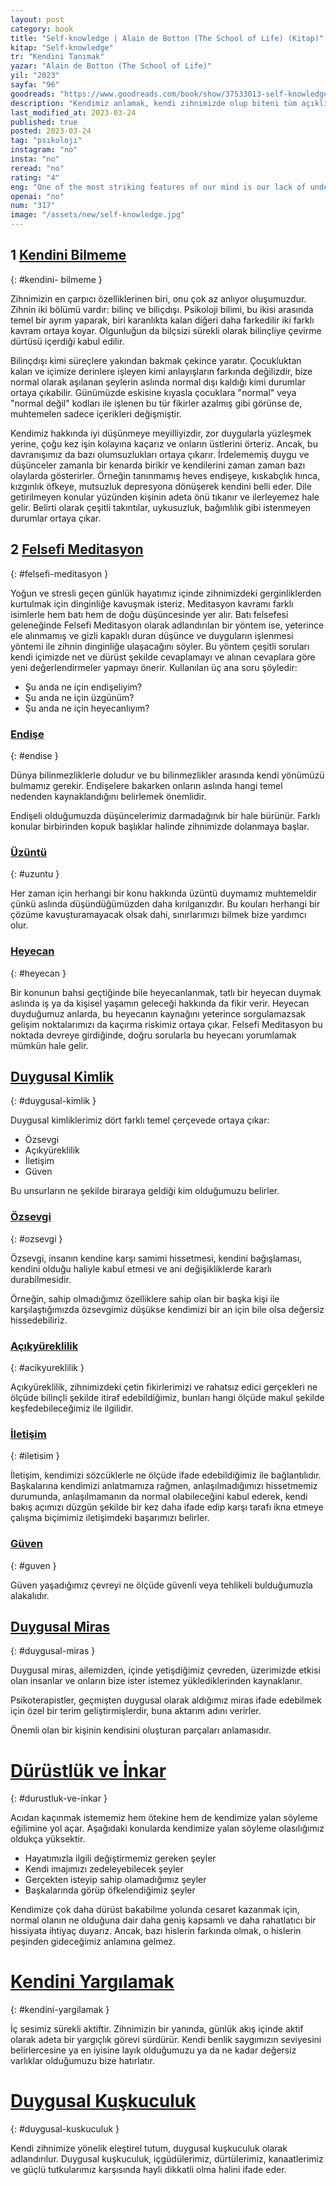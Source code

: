 ```yaml
---
layout: post
category: book
title: "Self-knowledge | Alain de Botton (The School of Life) (Kitap)"
kitap: "Self-knowledge"
tr: "Kendini Tanımak"
yazar: "Alain de Botton (The School of Life)"
yil: "2023"
sayfa: "96"
goodreads: "https://www.goodreads.com/book/show/37533013-self-knowledge"
description: "Kendimiz anlamak, kendi zihnimizde olup biteni tüm açıklığı ile fark etmekle başlar. Kendini Bilmek, kendini tanıma sürecine yönelik bir yol haritası sunuyor."
last_modified_at: 2023-03-24
published: true
posted: 2023-03-24
tag: "psıkolojı"
instagram: "no"
insta: "no"
reread: "no"
rating: "4"
eng: "One of the most striking features of our mind is our lack of understanding of it. The mind has two parts: the conscious and the unconscious. Psychology makes a fundamental distinction between these two, one remaining in the dark while the other is more noticeable. Looking closely at some unconscious processes can create reluctance. We are not aware of some understandings that we have internalized from childhood, and some situations where things that were implanted into us as "normal" actually turn out to be abnormal. We tend to think well of ourselves and often take the easy way out instead of confronting difficult emotions and cover them up. However, this behavior also reveals some negativity. Unexplored emotions and thoughts accumulate over time and occasionally appear in some events. Meditation, a method called Philosophical Meditation in the Western philosophical tradition, offers a way to process unexplored and hidden thoughts and feelings to achieve mental calmness. The method suggests answering some questions honestly within ourselves and making new evaluations according to the answers. The three main questions used are: `What am I worried about right now?' 'What am I sad about right now?' and 'What am I excited about right now?' The book Self-Knowledge discusses these questions and more to help us better understand ourselves, our emotions and our thought patterns."
openai: "no"
num: "317"
image: "/assets/new/self-knowledge.jpg"
---
```


## 1 [Kendini Bilmeme](#kendini-bilmeme)
{: #kendini- bilmeme }

Zihnimizin en çarpıcı özelliklerinen biri, onu çok az anlıyor oluşumuzdur. Zihnin iki bölümü vardır: bilinç ve biliçdışı. Psikoloji bilimi, bu ikisi arasında temel bir ayrım yaparak, biri karanlıkta kalan diğeri daha farkedilir iki farklı kavram ortaya koyar. Olgunluğun da bilçsizi sürekli olarak bilinçliye çevirme dürtüsü içerdiği kabul edilir. 

Bilinçdışı kimi süreçlere yakından bakmak çekince yaratır. Çocukluktan kalan ve içimize derinlere işleyen kimi anlayışların farkında değilizdir, bize normal olarak aşılanan şeylerin aslında normal dışı kaldığı kimi durumlar ortaya çıkabilir. Günümüzde eskisine kıyasla çocuklara "normal" veya "normal değil" kodları ile işlenen bu tür fikirler azalmış gibi görünse de, muhtemelen sadece içerikleri değişmiştir.

Kendimiz hakkında iyi düşünmeye meyilliyizdir, zor duygularla yüzleşmek yerine, çoğu kez işin kolayına kaçarız ve onların üstlerini örteriz. Ancak, bu davranışımız da bazı olumsuzlukları ortaya çıkarır. İrdelememiş duygu ve düşünceler zamanla bir kenarda birikir ve kendilerini zaman zaman bazı olaylarda gösterirler. Örneğin tanınmamış heves endişeye, kıskabçlık hınca, kızgınlık öfkeye, mutsuzluk depresyona dönüşerek kendini belli eder. Dile getirilmeyen konular yüzünden kişinin adeta önü tıkanır ve ilerleyemez hale gelir. Belirti olarak çeşitli takıntılar, uykusuzluk, bağımlılık gibi istenmeyen durumlar ortaya çıkar. 

## 2 [Felsefi Meditasyon](#felsefi-meditasyon)
{: #felsefi-meditasyon }

Yoğun ve stresli geçen günlük hayatımız içinde zihnimizdeki gerginliklerden kurtulmak için dinginliğe kavuşmak isteriz. Meditasyon kavramı farklı isimlerle hem batı hem de doğu düşüncesinde yer alır. Batı felsefesi geleneğinde Felsefi Meditasyon olarak adlandırılan bir yöntem ise, yeterince ele alınmamış ve gizli kapaklı duran düşünce ve duyguların işlenmesi yöntemi ile zihnin dinginliğe ulaşacağını söyler.  Bu yöntem çeşitli soruları kendi içimizde net ve dürüst şekilde cevaplamayı ve alınan cevaplara göre yeni değerlendirmeler yapmayı önerir. Kullanılan üç ana soru şöyledir:
- Şu anda ne için endişeliyim?
- Şu anda ne için üzgünüm?
- Şu anda ne için heyecanlıyım?

### [Endişe](#endise)
{: #endise }

Dünya bilinmezliklerle doludur ve bu bilinmezlikler arasında kendi yönümüzü bulmamız gerekir. Endişelere bakarken onların aslında hangi temel nedenden kaynaklandığını belirlemek önemlidir. 

Endişeli olduğumuzda düşüncelerimiz darmadağınık bir hale bürünür. Farklı konular birbirinden kopuk başlıklar halinde zihnimizde dolanmaya başlar. 

### [Üzüntü](#uzuntu)
{: #uzuntu }

Her zaman için herhangi bir konu hakkında üzüntü duymamız muhtemeldir çünkü aslında düşündüğümüzden daha kırılganızdır. Bu kouları herhangi bir çözüme kavuşturamayacak olsak dahi, sınırlarımızı bilmek bize yardımcı olur. 

### [Heyecan](#heyecan)
{: #heyecan }

Bir konunun bahsi geçtiğinde bile heyecanlanmak, tatlı bir heyecan duymak aslında iş ya da kişisel yaşamın geleceği hakkında da fikir verir. Heyecan duyduğumuz anlarda, bu heyecanın kaynağını yeterince sorgulamazsak gelişim noktalarımızı da kaçırma riskimiz ortaya çıkar. Felsefi Meditasyon bu noktada devreye girdiğinde, doğru sorularla bu heyecanı yorumlamak mümkün hale gelir.

## [Duygusal Kimlik](#duygusal-kimlik)
{: #duygusal-kimlik }

Duygusal kimliklerimiz dört farklı temel çerçevede ortaya çıkar:
- Özsevgi
- Açıkyüreklilik
- İletişim
- Güven

Bu unsurların ne şekilde biraraya geldiği kim olduğumuzu belirler. 

### [Özsevgi](#ozsevgi)
{: #ozsevgi  }

Özsevgi, insanın kendine karşı samimi hissetmesi, kendini bağışlaması, kendini olduğu haliyle kabul etmesi ve ani değişikliklerde kararlı durabilmesidir. 

Örneğin, sahip olmadığımız özelliklere sahip olan bir başka kişi ile karşılaştığımızda özsevgimiz düşükse kendimizi bir an için bile olsa değersiz hissedebiliriz. 

### [Açıkyüreklilik](#acikyureklilik)
{: #acikyureklilik }

Açıkyüreklilik, zihnimizdeki çetin fikirlerimizi ve rahatsız edici gerçekleri ne ölçüde bilinçli şekilde itiraf edebildiğimiz, bunları hangi ölçüde makul şekilde keşfedebileceğimiz ile ilgilidir. 

### [İletişim](#iletisim)
{: #iletisim }

İletişim, kendimizi sözcüklerle ne ölçüde ifade edebildiğimiz ile bağlantılıdır. Başkalarına kendimizi anlatmamıza rağmen, anlaşılmadığımızı hissetmemiz durumunda, anlaşılmamanın da normal olabileceğini kabul ederek, kendi bakış açımızı düzgün şekilde bir kez daha ifade edip karşı tarafı ikna etmeye çalışma biçimimiz iletişimdeki başarımızı belirler. 

### [Güven](#guven)
{: #guven }

Güven yaşadığımız çevreyi ne ölçüde güvenli veya tehlikeli bulduğumuzla alakalıdır. 

## [Duygusal Miras](#duygusal-miras)
{: #duygusal-miras }

Duygusal miras, ailemizden, içinde yetişdiğimiz çevreden, üzerimizde etkisi olan insanlar ve onların bize ister istemez yüklediklerinden kaynaklanır.

Psikoterapistler, geçmişten duygusal olarak aldığımız miras ifade edebilmek için özel bir terim geliştirmişlerdir, buna aktarım adını verirler. 

Önemli olan bir kişinin kendisini oluşturan parçaları anlamasıdır. 


# [Dürüstlük ve İnkar](#durustluk-ve-inkar)
{: #durustluk-ve-inkar }

Acıdan kaçınmak istememiz hem ötekine hem de kendimize yalan söyleme eğilimine yol açar. Aşağıdaki konularda kendimize yalan söyleme olasılığımız oldukça yüksektir. 
- Hayatımızla ilgili değiştirmemiz gereken şeyler
- Kendi imajımızı zedeleyebilecek şeyler
- Gerçekten isteyip sahip olamadığımız şeyler
- Başkalarında görüp öfkelendiğimiz şeyler

Kendimize çok daha dürüst bakabilme yolunda cesaret kazanmak için, normal olanın ne olduğuna dair daha geniş kapsamlı ve daha rahatlatıcı bir hissiyata ihtiyaç duyarız. Ancak, bazı hislerin farkında olmak, o hislerin peşinden gideceğimiz anlamına gelmez.

# [Kendini Yargılamak](#kendini-yargilamak)
{: #kendini-yargilamak }

İç sesimiz sürekli aktiftir. Zihnimizin bir yanında, günlük akış içinde aktif olarak adeta bir yargıçlık görevi sürdürür. Kendi benlik saygımızın seviyesini belirlercesine ya en iyisine layık olduğumuzu ya da ne kadar değersiz varlıklar olduğumuzu bize hatırlatır.

# [Duygusal Kuşkuculuk](#duygusal-kuskuculuk)
{: #duygusal-kuskuculuk }

Kendi zihnimize yönelik eleştirel tutum, duygusal kuşkuculuk olarak adlandırılur. Duygusal kuşkuculuk, içgüdülerimiz, dürtülerimiz, kanaatlerimiz ve güçlü tutkularımız karşısında hayli dikkatli olma halini ifade eder. 

 
